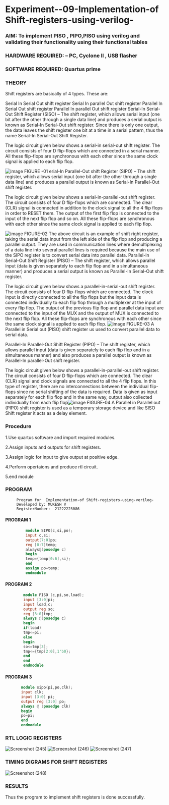 
# Experiment--09-Implementation-of Shift-registers-using-verilog-
### AIM: To implement PISO , PIPO,PISO  using verilog and validating their functionality using their functional tables
### HARDWARE REQUIRED:  – PC, Cyclone II , USB flasher
### SOFTWARE REQUIRED:   Quartus prime
### THEORY 
Shift registers are basically of 4 types. These are:

Serial In Serial Out shift register
Serial In parallel Out shift register
Parallel In Serial Out shift register
Parallel In parallel Out shift register
Serial-In Serial-Out Shift Register (SISO) –
The shift register, which allows serial input (one bit after the other through a single data line) and produces a serial output is known as Serial-In Serial-Out shift register. Since there is only one output, the data leaves the shift register one bit at a time in a serial pattern, thus the name Serial-In Serial-Out Shift Register.

The logic circuit given below shows a serial-in serial-out shift register. The circuit consists of four D flip-flops which are connected in a serial manner. All these flip-flops are synchronous with each other since the same clock signal is applied to each flip flop.

![image](https://user-images.githubusercontent.com/36288975/172337366-540cc45e-11fe-4cce-9503-560dc704bc7d.png)
FIGURE -01 
erial-In Parallel-Out shift Register (SIPO) –
The shift register, which allows serial input (one bit after the other through a single data line) and produces a parallel output is known as Serial-In Parallel-Out shift register.

The logic circuit given below shows a serial-in-parallel-out shift register. The circuit consists of four D flip-flops which are connected. The clear (CLR) signal is connected in addition to the clock signal to all the 4 flip flops in order to RESET them. The output of the first flip flop is connected to the input of the next flip flop and so on. All these flip-flops are synchronous with each other since the same clock signal is applied to each flip flop.

![image](https://user-images.githubusercontent.com/36288975/172337438-03416c7e-7c9d-4939-ba34-c355b9fc79c5.png)
FIGURE-02
The above circuit is an example of shift right register, taking the serial data input from the left side of the flip flop and producing a parallel output. They are used in communication lines where demultiplexing of a data line into several parallel lines is required because the main use of the SIPO register is to convert serial data into parallel data.
Parallel-In Serial-Out Shift Register (PISO) –
The shift register, which allows parallel input (data is given separately to each flip flop and in a simultaneous manner) and produces a serial output is known as Parallel-In Serial-Out shift register.

The logic circuit given below shows a parallel-in-serial-out shift register. The circuit consists of four D flip-flops which are connected. The clock input is directly connected to all the flip flops but the input data is connected individually to each flip flop through a multiplexer at the input of every flip flop. The output of the previous flip flop and parallel data input are connected to the input of the MUX and the output of MUX is connected to the next flip flop. All these flip-flops are synchronous with each other since the same clock signal is applied to each flip flop.
![image](https://user-images.githubusercontent.com/36288975/172337544-1632407f-1743-4b17-b480-00663d01e59f.png)
FIGURE-03
A Parallel in Serial out (PISO) shift register us used to convert parallel data to serial data.

Parallel-In Parallel-Out Shift Register (PIPO) –
The shift register, which allows parallel input (data is given separately to each flip flop and in a simultaneous manner) and also produces a parallel output is known as Parallel-In parallel-Out shift register.

The logic circuit given below shows a parallel-in-parallel-out shift register. The circuit consists of four D flip-flops which are connected. The clear (CLR) signal and clock signals are connected to all the 4 flip flops. In this type of register, there are no interconnections between the individual flip-flops since no serial shifting of the data is required. Data is given as input separately for each flip flop and in the same way, output also collected individually from each flip flop![image](https://user-images.githubusercontent.com/36288975/172337661-babb1f90-6286-4d14-8cbd-26a380ee085e.png)
FIGURE-04
A Parallel in Parallel out (PIPO) shift register is used as a temporary storage device and like SISO Shift register it acts as a delay element.

### Procedure
1.Use quartus software and import required modules.

2.Assign inputs and outputs for shift registers.

3.Assign logic for input to give output at positive edge.

4.Perform opertaions and produce rtl circuit.

5.end module

### PROGRAM 

         Program for  Implementation-of Shift-registers-using-verilog-
         Developed by: MUKESH V
         RegisterNumber:  21222223086

#### PROGRAM 1
``` VERILOG
         module SIPO(c,si,po);
         input c,si;
         output[7:0]po;
         reg [0:7]temp;
         always@(posedge c)
         begin
         temp={temp[0:6],si};
         end
         assign po=temp;
         endmodule
``` 
#### PROGRAM 2
``` VERILOG
        module PISO (c,pi,so,load);
        input [3:0]pi;
        input load,c;
        output reg so;
        reg [3:0]tmp;
        always @(posedge c)
        begin
        if(load)
        tmp<=pi;
        else
        begin 
        so<=tmp[3];
        tmp<={tmp[2:0],1'b0};
        end 
        end 
        endmodule 
``` 
#### PROGRAM 3
``` VERILOG
       module sipo(pi,po,clk);
       input clk;
       input [3:0] pi;
       output reg [3:0] po;
       always @ (posedge clk)
       begin 
       po=pi;
       end
       endmodule 
``` 

### RTL LOGIC  REGISTERS   
![Screenshot (245)](https://github.com/vishnupriyaramesh17/Exercise-09-Shift-registers-using-verilog-/assets/119393589/1efbd71f-292f-4295-be2a-9de9f0f9438e)
![Screenshot (246)](https://github.com/vishnupriyaramesh17/Exercise-09-Shift-registers-using-verilog-/assets/119393589/a0ab183b-427c-424d-bb1f-92503c65305e)
![Screenshot (247)](https://github.com/vishnupriyaramesh17/Exercise-09-Shift-registers-using-verilog-/assets/119393589/b04e0fe6-e5c5-4bdf-94cd-fb8b6f584a1a)


### TIMING DIGRAMS FOR SHIFT REGISTERS
![Screenshot (248)](https://github.com/vishnupriyaramesh17/Exercise-09-Shift-registers-using-verilog-/assets/119393589/af33cadd-777e-4673-a14d-364c99e18daa)


### RESULTS 
Thus the program to implement shift registers is done successfully.
